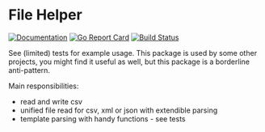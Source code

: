 # File Helper

[![Documentation](https://godoc.org/github.com/gpmd/filehelper?status.svg)](http://godoc.org/github.com/gpmd/filehelper)
[![Go Report Card](https://goreportcard.com/badge/github.com/gpmd/filehelper)](https://goreportcard.com/report/github.com/gpmd/filehelper)
[![Build Status](https://travis-ci.org/gpmd/filehelper.svg?branch=master)](https://travis-ci.org/gpmd/filehelper)

See (limited) tests for example usage. This package is used by some other projects, you might find it useful as well, but this package is a borderline anti-pattern.

Main responsibilities:

* read and write csv
* unified file read for csv, xml or json with extendible parsing
* template parsing with handy functions - see tests
